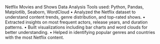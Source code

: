 Netflix Movies and Shows Data Analysis
Tools used: Python, Pandas, Matplotlib, Seaborn, WordCloud
•	Analyzed the Netflix dataset to understand content trends, genre distribution, and top-rated shows.
•	Extracted insights on most frequent actors, release years, and duration patterns.
•	Built visualizations including bar charts and word clouds for better understanding.
•	Helped in identifying popular genres and countries with the most Netflix content.
